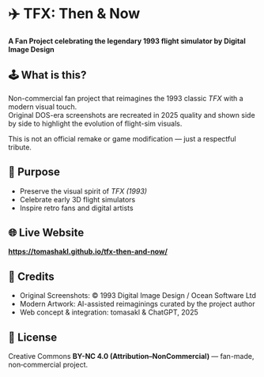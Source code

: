 # ✈️ TFX: Then & Now
**A Fan Project celebrating the legendary 1993 flight simulator by Digital Image Design**

## 🕹 What is this?
Non-commercial fan project that reimagines the 1993 classic *TFX* with a modern visual touch.  
Original DOS-era screenshots are recreated in 2025 quality and shown side by side to highlight the evolution of flight-sim visuals.

This is not an official remake or game modification — just a respectful tribute.

## 🎯 Purpose
- Preserve the visual spirit of *TFX (1993)*  
- Celebrate early 3D flight simulators  
- Inspire retro fans and digital artists

## 🌐 Live Website
**https://tomashakl.github.io/tfx-then-and-now/**

## 🧩 Credits
- Original Screenshots: © 1993 Digital Image Design / Ocean Software Ltd  
- Modern Artwork: AI-assisted reimaginings curated by the project author  
- Web concept & integration: tomasakl & ChatGPT, 2025

## 📜 License
Creative Commons **BY-NC 4.0 (Attribution–NonCommercial)** — fan-made, non‑commercial project.
